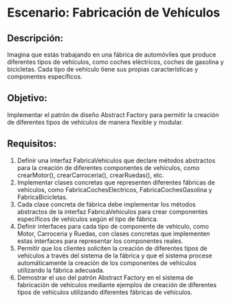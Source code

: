 # Escenario: Fabricación de Vehículos

## Descripción:

Imagina que estás trabajando en una fábrica de automóviles que produce diferentes tipos de vehículos, 
como coches eléctricos, coches de gasolina y bicicletas. Cada tipo de vehículo tiene sus propias 
características y componentes específicos.

## Objetivo:
Implementar el patrón de diseño Abstract Factory para permitir la creación de diferentes tipos de 
vehículos de manera flexible y modular.

## Requisitos:

1. Definir una interfaz FabricaVehiculos que declare métodos abstractos para la creación de diferentes componentes de vehículos, como crearMotor(), crearCarroceria(), crearRuedas(), etc.
2. Implementar clases concretas que representen diferentes fábricas de vehículos, como FabricaCochesElectricos, FabricaCochesGasolina y FabricaBicicletas.
3. Cada clase concreta de fábrica debe implementar los métodos abstractos de la interfaz FabricaVehiculos para crear componentes específicos de vehículos según el tipo de fábrica.
4. Definir interfaces para cada tipo de componente de vehículo, como Motor, Carroceria y Ruedas, con clases concretas que implementen estas interfaces para representar los componentes reales.
5. Permitir que los clientes soliciten la creación de diferentes tipos de vehículos a través del sistema de la fábrica y que el sistema procese automáticamente la creación de los componentes de vehículos utilizando la fábrica adecuada.
6. Demostrar el uso del patrón Abstract Factory en el sistema de fabricación de vehículos mediante ejemplos de creación de diferentes tipos de vehículos utilizando diferentes fábricas de vehículos.